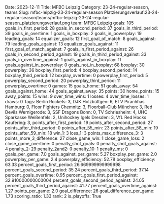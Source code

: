Date: 2023-12-11
Title: MFBC Leipzig
Category: 23-24-regular-season, teams
Slug: mfbc-leipzig-23-24-regular-season
Platzierungsverlauf:23-24-regular-season/teams/mfbc-leipzig-23-24-regular-season_platzierungsverlauf.png
team: MFBC Leipzig
goals: 105
goals_in_first_period: 28
goals_in_second_period: 37
goals_in_third_period: 39
goals_in_overtime: 1
goals_in_boxplay: 2
goals_in_powerplay: 19
leading_goals: 14
equalizer_goals: 12
first_goal_of_match: 8
goals_against: 79
leading_goals_against: 13
equalizer_goals_against: 11
first_goal_of_match_against: 7
goals_in_first_period_against: 26
goals_in_second_period_against: 19
goals_in_third_period_against: 33
goals_in_overtime_against: 1
goals_against_in_boxplay: 11
goals_against_in_powerplay: 0
goals_not_in_boxplay: 68
boxplay: 30
powerplay: 36
boxplay_first_period: 4
boxplay_second_period: 14
boxplay_third_period: 12
boxplay_overtime: 0
powerplay_first_period: 5
powerplay_second_period: 20
powerplay_third_period: 11
powerplay_overtime: 0
games: 15
goals_home: 51
goals_away: 54
goals_against_home: 44
goals_against_away: 35
points: 30
home_points: 15
away_points: 15
wins: 9
over_time_wins: 1
losses: 4
over_time_losses: 1
draws: 0
Tags:  Berlin Rockets: 3,  DJK Holzbüttgen: 6,  ETV Piranhhas Hamburg: 0,  Floor Fighters Chemnitz: 3,  Floorball-Club München: 3,  Red Devils Wernigerode: 3,  SSF Dragons Bonn: 0,  TV Schriesheim: 4,  UHC Sparkasse Weißenfels: 2,  Unihockey Igels Dresden: 3,  VfL Red Hocks Kaufering: 3,
points_after_first_period: 19
points_after_second_period: 27
points_after_third_period: 0
points_after_55_min: 23
points_after_58_min: 19
points_after_59_min: 18
win_1: 3
loss_1: 3
points_max_difference_3: 3
points_more_3_difference: 27
close_game_win: 1
close_game_loss: 2
close_game_overtime: 0
penalty_shot_goals: 0
penalty_shot_goals_against: 4
penalty_2: 29
penalty_2and2: 0
penalty_10: 1
penalty_ms: 0
goals_per_game: 7.0
goals_against_per_game: 5.27
boxplay_per_game: 2.0
powerplay_per_game: 2.4
powerplay_efficiency: 52.78
boxplay_efficiency: 63.33
percent_goals_first_period: 26.669999999999998
percent_goals_second_period: 35.24
percent_goals_third_period: 37.14
percent_goals_overtime: 0.95
percent_goals_first_period_against: 32.910000000000004
percent_goals_second_period_against: 24.05
percent_goals_third_period_against: 41.77
percent_goals_overtime_against: 1.27
points_per_game: 2.0
goal_difference: 26
goal_difference_per_game: 1.73
scoring_ratio: 1.33
rank: 2
is_playoffs: True
